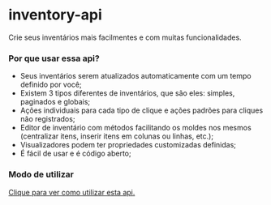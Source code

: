 # inventory-api
Crie seus inventários mais facilmentes e com muitas funcionalidades.

### Por que usar essa api?
 - Seus inventários serem atualizados automaticamente com um tempo definido por você;
 - Existem 3 tipos diferentes de inventários, que são eles: simples, paginados e globais;
 - Ações individuais para cada tipo de clique e ações padrões para cliques não registrados;
 - Editor de inventário com métodos facilitando os moldes nos mesmos (centralizar itens, inserir itens em colunas ou linhas, etc.);
 - Visualizadores podem ter propriedades customizadas definidas;
 - É fácil de usar e é código aberto;

### Modo de utilizar
[Clique para ver como utilizar esta api.](https://github.com/HenryFabio/inventory-api/wiki)